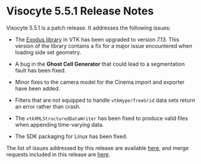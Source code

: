 Visocyte 5.5.1 Release Notes
============================

Visocyte 5.5.1 is a patch release. It addresses the following issues:


* The [Exodus library](https://github.com/gsjaardema/seacas/tree/master/packages/seacas/libraries/exodus)
 in VTK has been upgraded to version 7.13. This version of the library contains a fix for a major issue encountered when loading side set geometry.

* A bug in the **Ghost Cell Generator** that could lead to a segmentation fault
has been fixed.

* Minor fixes to the camera model for the Cinema import and exporter have been added.

* Filters that are not equipped to handle `vtkHyperTreeGrid` data sets return
an error rather than crash.

* The `vtkXMLStructuredDataWriter` has been fixed to produce valid files when
appending time-varying data.

* The SDK packaging for Linux has been fixed.

The list of issues addressed by this release are available
[here](https://gitlab.kitware.com/visocyte/visocyte/milestones/11#tab-issues),
and merge requests included in this release are [here](https://gitlab.kitware.com/visocyte/visocyte/milestones/11#tab-merge-requests).
